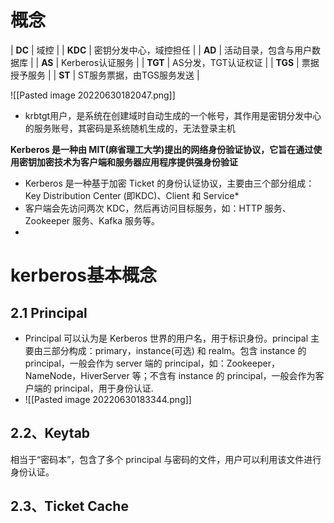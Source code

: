 # 概念
| **DC** | 域控 | | **KDC** | 密钥分发中心，域控担任 | | **AD** | 活动目录，包含与用户数据库 | | **AS** | Kerberos认证服务 | | **TGT** | AS分发，TGT认证权证 | | **TGS** | 票据授予服务 | | **ST** | ST服务票据，由TGS服务发送 |


![[Pasted image 20220630182047.png]]

* krbtgt用户，是系统在创建域时自动生成的一个帐号，其作用是密钥分发中心的服务账号，其密码是系统随机生成的，无法登录主机

**Kerberos 是一种由 MIT(麻省理工大学)提出的网络身份验证协议，它旨在通过使用密钥加密技术为客户端和服务器应用程序提供强身份验证**
* Kerberos 是一种基于加密 Ticket 的身份认证协议，主要由三个部分组成：Key Distribution Center (即KDC)、Client 和 Service*
* 客户端会先访问两次 KDC，然后再访问目标服务，如：HTTP 服务、Zookeeper 服务、Kafka 服务等。
* 
# kerberos基本概念
## 2.1 Principal
* Principal 可以认为是 Kerberos 世界的用户名，用于标识身份。principal 主要由三部分构成：primary，instance(可选) 和 realm。包含 instance 的 principal，一般会作为 server 端的 principal，如：Zookeeper，NameNode，HiverServer 等；不含有 instance 的 principal，一般会作为客户端的 principal，用于身份认证.
* ![[Pasted image 20220630183344.png]]
## 2.2、Keytab
相当于“密码本”，包含了多个 principal 与密码的文件，用户可以利用该文件进行身份认证。
## 2.3、Ticket Cache
